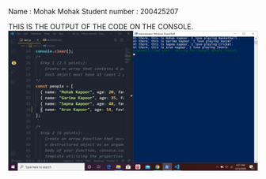 Name : Mohak Mohak
Student number : 200425207

THIS IS THE OUTPUT OF THE CODE ON THE CONSOLE.
![](Screenshot%20(52).png)

